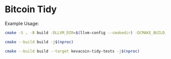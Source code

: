 # Bitcoin Tidy

Example Usage:

```bash
cmake -S . -B build -DLLVM_DIR=$(llvm-config --cmakedir) -DCMAKE_BUILD_TYPE=Release

cmake --build build -j$(nproc)

cmake --build build --target kevacoin-tidy-tests -j$(nproc)
```
